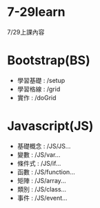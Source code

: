 # 7-29learn
7/29上課內容

# Bootstrap(BS)
- 學習基礎 : /setup
- 學習格線 : /grid
- 實作 : /doGrid

# Javascript(JS)
- 基礎概念 : /JS/JS...
- 變數 : /JS/var...
- 條件式 : /JS/if...
- 函數 : /JS/function...
- 矩陣 : /JS/array...
- 類別 : /JS/class...
- 事件 : /JS/event...
